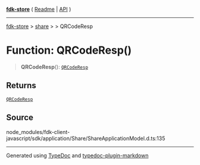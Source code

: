 [**fdk-store**](../../../README.md) ( [Readme](../../../README.md) \| [API](../../../API.md) )

---

[fdk-store](../../../API.md) > [share](../../README.md) > [<internal>](../README.md) > QRCodeResp

# Function: QRCodeResp()

> **QRCodeResp**(): [`QRCodeResp`](../type-aliases/type-alias.QRCodeResp.md)

## Returns

[`QRCodeResp`](../type-aliases/type-alias.QRCodeResp.md)

## Source

node_modules/fdk-client-javascript/sdk/application/Share/ShareApplicationModel.d.ts:135

---

Generated using [TypeDoc](https://typedoc.org/) and [typedoc-plugin-markdown](https://www.npmjs.com/package/typedoc-plugin-markdown)
